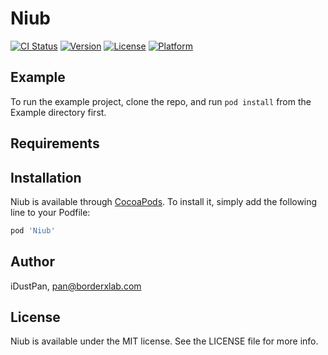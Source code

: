 # Niub

[![CI Status](https://img.shields.io/travis/iDustPan/Niub.svg?style=flat)](https://travis-ci.org/iDustPan/Niub)
[![Version](https://img.shields.io/cocoapods/v/Niub.svg?style=flat)](https://cocoapods.org/pods/Niub)
[![License](https://img.shields.io/cocoapods/l/Niub.svg?style=flat)](https://cocoapods.org/pods/Niub)
[![Platform](https://img.shields.io/cocoapods/p/Niub.svg?style=flat)](https://cocoapods.org/pods/Niub)

## Example

To run the example project, clone the repo, and run `pod install` from the Example directory first.

## Requirements

## Installation

Niub is available through [CocoaPods](https://cocoapods.org). To install
it, simply add the following line to your Podfile:

```ruby
pod 'Niub'
```

## Author

iDustPan, pan@borderxlab.com

## License

Niub is available under the MIT license. See the LICENSE file for more info.
